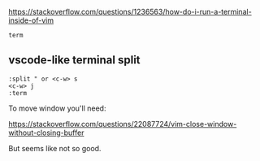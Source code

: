 https://stackoverflow.com/questions/1236563/how-do-i-run-a-terminal-inside-of-vim

`term`

## vscode-like terminal split

```
:split " or <c-w> s
<c-w> j
:term
```

To move window you'll need:

https://stackoverflow.com/questions/22087724/vim-close-window-without-closing-buffer

But seems like not so good.

